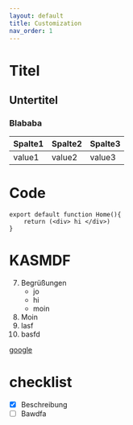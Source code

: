 ```yaml
---
layout: default
title: Customization
nav_order: 1
---
```

# Titel
## Untertitel
### Blababa

|Spalte1|Spalte2|Spalte3|
|---|---|---|
|value1|value2|value3|

# Code
```tsx
export default function Home(){
    return (<div> hi </div>)
}
```
# KASMDF
7. Begrüßungen
   * jo
   - hi
   * moin
1. Moin
1. lasf
1. basfd

[google](http://google.de )

# checklist

*[x] Beschreibung
*[ ] Bawdfa
